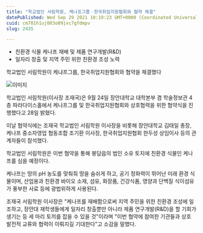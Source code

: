 ```yaml
---
title: "학교법인 서림학원, 케나프그룹ㆍ한국취업지원협회와 협약 체결"
datePublished: Wed Sep 29 2021 10:19:23 GMT+0000 (Coordinated Universal Time)
cuid: cm701h1uj003o09jxc7gfdmpv
slug: 2435

---
```



- 친환경 식물 케나프 재배 및 제품 연구개발(R&D)
- 일자리 창출 및 지역 주민 위한 친환경 조성 노력

학교법인 서림학원이 케냐프그룹, 한국취업지원협회와 협약을 체결했다

![이미지](https://cdn.hashnode.com/res/hashnode/image/upload/v1739251559637/2aa387c6-c46f-4388-9a4e-c23e93cf45b9.jpeg)

학교법인 서림학원(이사장 조재국)은 9월 24일 장안대학교 대학본부 겸 학술정보관 4층 파라다이스홀에서 케나프그룹 및 한국취업지원협회와 상호협력을 위한 협약식을 진행했다고 28일 밝혔다.

이날 협약식에는 조재국 학교법인 서림학원 이사장을 비롯해 장안대학교 김태일 총장, 케나프 중소자영업 협동조합 조기환 이사장, 한국취업지원협회 한두성 상임이사 등의 관계자들이 참석했다.

학교법인 서림학원은 이번 협약을 통해 봉담읍의 법인 소유 토지에 친환경 식물인 케나프를 심을 예정이다.

케나프는 땅의 pH 농도를 맞춰줘 땅을 숨쉬게 하고, 공기 정화력이 뛰어난 미래 환경 식물이며, 산업용과 친환경 바이오 소재, 섬유, 화장품, 건강식품, 영양과 단백질 식이섬유가 풍부한 사료 등에 광법위하게 사용된다.

조재국 서림학원 이사장은 "케나프를 재배함으로써 지역 주민을 위한 친환경 조성에 일조하고, 장안대 재학생들에게 일자리 창출뿐만 아니라 제품 연구개발(R&D)을 할 기회가 생기는 등 세 마리 토끼를 잡을 수 있을 것"이라며 "이번 협약에 참여한 기관들과 상호 발전적 교류와 협력이 이뤄지길 기대한다"고 소감을 말했다.